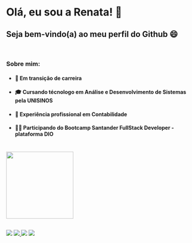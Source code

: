 # Olá, eu sou a Renata! 👋
## Seja bem-vindo(a) ao meu perfil do Github 😄 

<br>

### __Sobre mim:__

- #### 🌱 Em transição de carreira
- #### 🎓 Cursando técnologo em Análise e Desenvolvimento de Sistemas pela UNISINOS
- #### 💸 Experiência profissional em Contabilidade
- #### 👩‍💻 Participando do Bootcamp Santander FullStack Developer - plataforma DIO

#

<div>
  <a href="https://github.com/RenataMRosa">
  <img height="180em" src="https://github-readme-stats.vercel.app/api?username=RenataMRosa&show_icons=true&theme=jolly&include_all_commits=true&count_private=true"/>
  <!-- <img height="140em" src="https://github-readme-stats.vercel.app/api/top-langs/?username=RenataMRosa&layout=compact&langs_count=7&theme=jolly"/> -->
</div>
  
  ##
 
<div>
  <a href="https://discord.com/users/974044209592041523" target="_blank"><img src="https://img.shields.io/badge/Discord-7289DA?style=for-the-badge&logo=discord&logoColor=white" target="_blank"></a> 
  <a href = "mailto:renatamellodarosa@gmail.com"><img src="https://img.shields.io/badge/Gmail-D14836?style=for-the-badge&logo=gmail&logoColor=white" target="_blank"</a>
  <a href="https://www.linkedin.com/in/renataamello" target="_blank"><img src="https://img.shields.io/badge/-LinkedIn-%230077B5?style=for-the-badge&logo=linkedin&logoColor=white" target="_blank"></a> 
  <a href="https://www.instagram.com/renataa_mello/" target="_blank"><img src="https://img.shields.io/badge/-Instagram-%23E4405F?style=for-the-badge&logo=instagram&logoColor=white" target="_blank"></a> 
</div>
